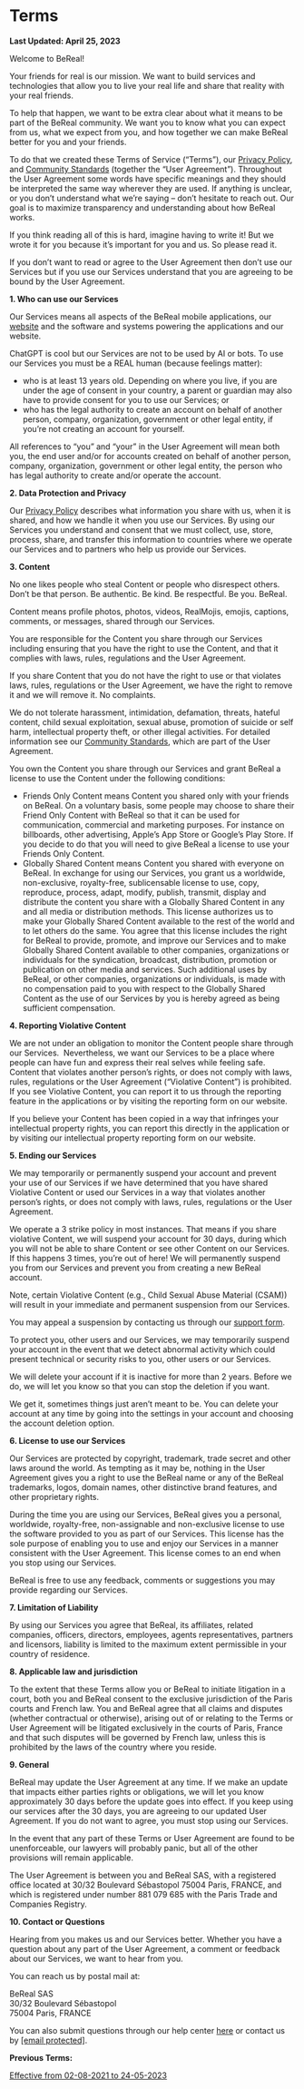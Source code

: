Terms
=====

**Last Updated: April 25, 2023**

Welcome to BeReal! 

Your friends for real is our mission. We want to build services and technologies that allow you to live your real life and share that reality with your real friends. 

To help that happen, we want to be extra clear about what it means to be part of the BeReal community. We want you to know what you can expect from us, what we expect from you, and how together we can make BeReal better for you and your friends.

To do that we created these Terms of Service (“Terms”), our [Privacy Policy](https://bereal.com/privacy/), and [Community Standards](https://help.bereal.com/hc/articles/10268394348317) (together the “User Agreement”). Throughout the User Agreement some words have specific meanings and they should be interpreted the same way wherever they are used. If anything is unclear, or you don’t understand what we’re saying – don’t hesitate to reach out. Our goal is to maximize transparency and understanding about how BeReal works.

If you think reading all of this is hard, imagine having to write it! But we wrote it for you because it’s important for you and us. So please read it. 

If you don’t want to read or agree to the User Agreement then don’t use our Services but if you use our Services understand that you are agreeing to be bound by the User Agreement. 

**1\. Who can use our Services**

Our Services means all aspects of the BeReal mobile applications, our [website](https://bereal.com/) and the software and systems powering the applications and our website.

ChatGPT is cool but our Services are not to be used by AI or bots. To use our Services you must be a REAL human (because feelings matter):

* who is at least 13 years old. Depending on where you live, if you are under the age of consent in your country, a parent or guardian may also have to provide consent for you to use our Services; or
* who has the legal authority to create an account on behalf of another person, company, organization, government or other legal entity, if you’re not creating an account for yourself. 

All references to “you” and “your” in the User Agreement will mean both you, the end user and/or for accounts created on behalf of another person, company, organization, government or other legal entity, the person who has legal authority to create and/or operate the account. 

**2\. Data Protection and Privacy**

Our [Privacy Policy](https://bereal.com/privacy/) describes what information you share with us, when it is shared, and how we handle it when you use our Services. By using our Services you understand and consent that we must collect, use, store, process, share, and transfer this information to countries where we operate our Services and to partners who help us provide our Services.   

**3\. Content**

No one likes people who steal Content or people who disrespect others. Don’t be that person. Be authentic. Be kind. Be respectful. Be you. BeReal. 

Content means profile photos, photos, videos, RealMojis, emojis, captions, comments, or messages, shared through our Services.

You are responsible for the Content you share through our Services including ensuring that you have the right to use the Content, and that it complies with laws, rules, regulations and the User Agreement.

If you share Content that you do not have the right to use or that violates laws, rules, regulations or the User Agreement, we have the right to remove it and we will remove it. No complaints. 

We do not tolerate harassment, intimidation, defamation, threats, hateful content, child sexual exploitation, sexual abuse, promotion of suicide or self harm, intellectual property theft, or other illegal activities. For detailed information see our [Community Standards](https://help.bereal.com/hc/articles/10268394348317), which are part of the User Agreement. 

You own the Content you share through our Services and grant BeReal a license to use the Content under the following conditions: 

* Friends Only Content means Content you shared only with your friends on BeReal. On a voluntary basis, some people may choose to share their Friend Only Content with BeReal so that it can be used for communication, commercial and marketing purposes. For instance on billboards, other advertising, Apple’s App Store or Google’s Play Store. If you decide to do that you will need to give BeReal a license to use your Friends Only Content. 
* Globally Shared Content means Content you shared with everyone on BeReal. In exchange for using our Services, you grant us a worldwide, non-exclusive, royalty-free, sublicensable license to use, copy, reproduce, process, adapt, modify, publish, transmit, display and distribute the content you share with a Globally Shared Content in any and all media or distribution methods. This license authorizes us to make your Globally Shared Content available to the rest of the world and to let others do the same. You agree that this license includes the right for BeReal to provide, promote, and improve our Services and to make Globally Shared Content available to other companies, organizations or individuals for the syndication, broadcast, distribution, promotion or publication on other media and services. Such additional uses by BeReal, or other companies, organizations or individuals, is made with no compensation paid to you with respect to the Globally Shared Content as the use of our Services by you is hereby agreed as being sufficient compensation.

**4\. Reporting Violative Content** 

We are not under an obligation to monitor the Content people share through our Services.  Nevertheless, we want our Services to be a place where people can have fun and express their real selves while feeling safe. Content that violates another person’s rights, or does not comply with laws, rules, regulations or the User Agreement (“Violative Content”) is prohibited. If you see Violative Content, you can report it to us through the reporting feature in the applications or by visiting the reporting form on our website.  

If you believe your Content has been copied in a way that infringes your intellectual property rights, you can report this directly in the application or by visiting our intellectual property reporting form on our website.

**5\. Ending our Services**

We may temporarily or permanently suspend your account and prevent your use of our Services if we have determined that you have shared Violative Content or used our Services in a way that violates another person’s rights, or does not comply with laws, rules, regulations or the User Agreement.

We operate a 3 strike policy in most instances. That means if you share violative Content, we will suspend your account for 30 days, during which you will not be able to share Content or see other Content on our Services. If this happens 3 times, you’re out of here! We will permanently suspend you from our Services and prevent you from creating a new BeReal account. 

Note, certain Violative Content (e.g., Child Sexual Abuse Material (CSAM)) will result in your immediate and permanent suspension from our Services. 

You may appeal a suspension by contacting us through our [support form](https://help.bereal.com/hc/requests/new). 

To protect you, other users and our Services, we may temporarily suspend your account in the event that we detect abnormal activity which could present technical or security risks to you, other users or our Services. 

We will delete your account if it is inactive for more than 2 years. Before we do, we will let you know so that you can stop the deletion if you want.

We get it, sometimes things just aren’t meant to be. You can delete your account at any time by going into the settings in your account and choosing the account deletion option.

**6\. License to use our Services**

Our Services are protected by copyright, trademark, trade secret and other laws around the world. As tempting as it may be, nothing in the User Agreement gives you a right to use the BeReal name or any of the BeReal trademarks, logos, domain names, other distinctive brand features, and other proprietary rights. 

During the time you are using our Services, BeReal gives you a personal, worldwide, royalty-free, non-assignable and non-exclusive license to use the software provided to you as part of our Services. This license has the sole purpose of enabling you to use and enjoy our Services in a manner consistent with the User Agreement. This license comes to an end when you stop using our Services.

BeReal is free to use any feedback, comments or suggestions you may provide regarding our Services.

**7\. Limitation of Liability**

By using our Services you agree that BeReal, its affiliates, related companies, officers, directors, employees, agents representatives, partners and licensors, liability is limited to the maximum extent permissible in your country of residence. 

**8\. Applicable law and jurisdiction**

To the extent that these Terms allow you or BeReal to initiate litigation in a court, both you and BeReal consent to the exclusive jurisdiction of the Paris courts and French law. You and BeReal agree that all claims and disputes (whether contractual or otherwise), arising out of or relating to the Terms or User Agreement will be litigated exclusively in the courts of Paris, France and that such disputes will be governed by French law, unless this is prohibited by the laws of the country where you reside. 

**9\. General**

BeReal may update the User Agreement at any time. If we make an update that impacts either parties rights or obligations, we will let you know approximately 30 days before the update goes into effect. If you keep using our services after the 30 days, you are agreeing to our updated User Agreement. If you do not want to agree, you must stop using our Services.  

In the event that any part of these Terms or User Agreement are found to be unenforceable, our lawyers will probably panic, but all of the other provisions will remain applicable. 

The User Agreement is between you and BeReal SAS, with a registered office located at 30/32 Boulevard Sébastopol 75004 Paris, FRANCE, and which is registered under number 881 079 685 with the Paris Trade and Companies Registry. 

**10\. Contact or Questions**

Hearing from you makes us and our Services better. Whether you have a question about any part of the User Agreement, a comment or feedback about our Services, we want to hear from you. 

You can reach us by postal mail at:

BeReal SAS  
30/32 Boulevard Sébastopol  
75004 Paris, FRANCE

You can also submit questions through our help center [here](https://help.bereal.com/hc/requests/new) or contact us by [\[email protected\]](https://bereal.com/cdn-cgi/l/email-protection). 

**Previous Terms:**

[Effective from 02-08-2021 to 24-05-2023](https://bereal.com/wp-content/uploads/2023/04/Effective-from-02-08-2021-to-24-05-2023.pdf)